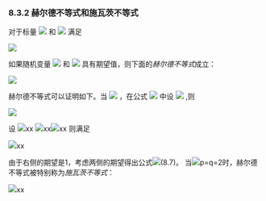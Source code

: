 ### 8.3.2 赫尔德不等式和施瓦茨不等式


对于标量 <img src="http://latex.codecogs.com/gif.latex?p" style="border:none;"> 和 <img src="http://latex.codecogs.com/gif.latex?q" style="border:none;"> 满足

<img src="http://latex.codecogs.com/gif.latex?\frac{1}{p}+\frac{1}{q}=1" style="border:none;">

如果随机变量 <img src="http://latex.codecogs.com/gif.latex?\left|x\right|^{p}" style="border:none;"> 和 <img src="http://latex.codecogs.com/gif.latex?\left|y\right|^{q}" style="border:none;"> 具有期望值，则下面的*赫尔德不等式*成立：

<img src="http://latex.codecogs.com/gif.latex?E[\left|xy\right|]\leq(E[\left|x\right|^{p}])^{\frac{1}{p}}(E[\left|y\right|^{q}])^{\frac{1}{q}}.(8.7)" style="border:none;">

赫尔德不等式可以证明如下。当 <img src="http://latex.codecogs.com/gif.latex?0\leq\theta\leq1" style="border:none;"> ，在公式 <img src="http://latex.codecogs.com/gif.latex?(8.6)" style="border:none;"> 中设 <img src="http://latex.codecogs.com/gif.latex?h(x)=e^{x}" style="border:none;"> ,则

<img src="http://latex.codecogs.com/gif.latex?e^{\theta%20a+(1-\theta)b}\leq\theta%20e^{a}+(1-\theta)e^{b}." style="border:none;">

设
<img src="http://latex.codecogs.com/gif.latex?在此插入Latex公式" style="border:none;">xx <img src="http://latex.codecogs.com/gif.latex?在此插入Latex公式" style="border:none;">xx<img src="http://latex.codecogs.com/gif.latex?在此插入Latex公式" style="border:none;">xx
则满足

<img src="http://latex.codecogs.com/gif.latex?在此插入Latex公式" style="border:none;">xx

由于右侧的期望是1，考虑两侧的期望得出公式<img src="http://latex.codecogs.com/gif.latex?在此插入Latex公式" style="border:none;">(8.7)。
当<img src="http://latex.codecogs.com/gif.latex?在此插入Latex公式" style="border:none;">p=q=2时，赫尔德不等式被特别称为*施瓦茨不等式*：

<img src="http://latex.codecogs.com/gif.latex?在此插入Latex公式" style="border:none;">xx

